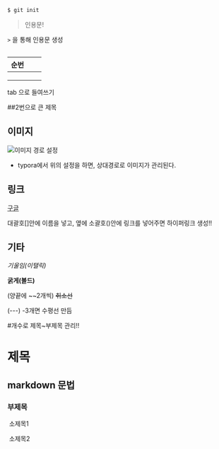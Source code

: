 ```bash
$ git init

```

> 인용문!

`>` 을 통해 인용문 생성

``` 3개 뒤에 프로그래밍 언어 입력하면 코드 작성가능...!.....

```

| 순번 |      |      |
| ---- | ---- | ---- |
|      |      |      |
|      |      |      |
|      |      |      |



tab 으로 들여쓰기



##2번으로 큰 제목



## 이미지

![이미지 경로 설정](md-images/%E1%84%8B%E1%85%B5%E1%84%86%E1%85%B5%E1%84%8C%E1%85%B5%20%E1%84%80%E1%85%A7%E1%86%BC%E1%84%85%E1%85%A9%20%E1%84%89%E1%85%A5%E1%86%AF%E1%84%8C%E1%85%A5%E1%86%BC.png)

* typora에서 위의 설정을 하면, 상대경로로 이미지가 관리된다.



## 링크

[구글](https://www.google.co.kr/)

대괄호[]안에 이름을 넣고, 옆에 소괄호()안에 링크를 넣어주면 하이퍼링크 생성!!



## 기타

*기울임(이탤릭)*

**굵게(볼드)**

(양끝에 ~~2개씩) ~~취소선~~ 

(---) -3개면 수평선 만듬



#개수로 제목~부제목 관리!!

# 제목

## markdown 문법	

### 			부제목		

​			소제목1

​		소제목2



